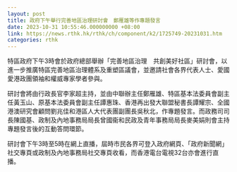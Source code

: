 ```yaml
---
layout: post
title: 政府下午舉行完善地區治理研討會　鄭雁雄等作專題發言
date: 2023-10-31 10:55:46.000000000 +08:00
link: https://news.rthk.hk/rthk/ch/component/k2/1725749-20231031.htm
categories: rthk
---
```


特區政府下午3時會於政府總部舉辦「完善地區治理　共創美好社區」研討會，以進一步推廣特區完善地區治理體系及重塑區議會，並邀請社會各界代表人士、愛國愛港政團領袖和權威專家學者參與。

研討會將由行政長官李家超主持，並由中聯辦主任鄭雁雄、特區基本法委員會副主任黃玉山、原基本法委員會副主任譚惠珠、香港再出發大聯盟秘書長譚耀宗、全國港澳研究會顧問劉兆佳和港區人大代表團副團長吳秋北，作專題發言。而政務司司長陳國基、政制及內地事務局局長曾國衞和民政及青年事務局局長麥美娟則會主持專題發言後的互動答問環節。

研討會下午3時至5時在網上直播，屆時市民各界可登入政府網頁、「政府新聞網」社交專頁或政制及內地事務局社交專頁收看，而香港電台電視32台亦會進行直播。

